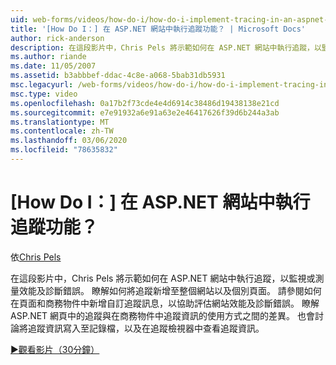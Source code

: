 ```yaml
---
uid: web-forms/videos/how-do-i/how-do-i-implement-tracing-in-an-aspnet-web-site
title: '[How Do I：] 在 ASP.NET 網站中執行追蹤功能？ | Microsoft Docs'
author: rick-anderson
description: 在這段影片中，Chris Pels 將示範如何在 ASP.NET 網站中執行追蹤，以監視或測量效能及診斷錯誤。
ms.author: riande
ms.date: 11/05/2007
ms.assetid: b3abbbef-ddac-4c8e-a068-5bab31db5931
msc.legacyurl: /web-forms/videos/how-do-i/how-do-i-implement-tracing-in-an-aspnet-web-site
msc.type: video
ms.openlocfilehash: 0a17b2f73cde4e4d6914c38486d19438138e21cd
ms.sourcegitcommit: e7e91932a6e91a63e2e46417626f39d6b244a3ab
ms.translationtype: MT
ms.contentlocale: zh-TW
ms.lasthandoff: 03/06/2020
ms.locfileid: "78635832"
---
```

# <a name="how-do-i--implement-tracing-in-an-aspnet-web-site"></a>[How Do I：] 在 ASP.NET 網站中執行追蹤功能？

依[Chris Pels](https://twitter.com/chrispels)

在這段影片中，Chris Pels 將示範如何在 ASP.NET 網站中執行追蹤，以監視或測量效能及診斷錯誤。 瞭解如何將追蹤新增至整個網站以及個別頁面。 請參閱如何在頁面和商務物件中新增自訂追蹤訊息，以協助評估網站效能及診斷錯誤。 瞭解 ASP.NET 網頁中的追蹤與在商務物件中追蹤資訊的使用方式之間的差異。 也會討論將追蹤資訊寫入至記錄檔，以及在追蹤檢視器中查看追蹤資訊。

[&#9654;觀看影片（30分鐘）](https://channel9.msdn.com/Blogs/ASP-NET-Site-Videos/how-do-i-implement-tracing-in-an-aspnet-web-site)
